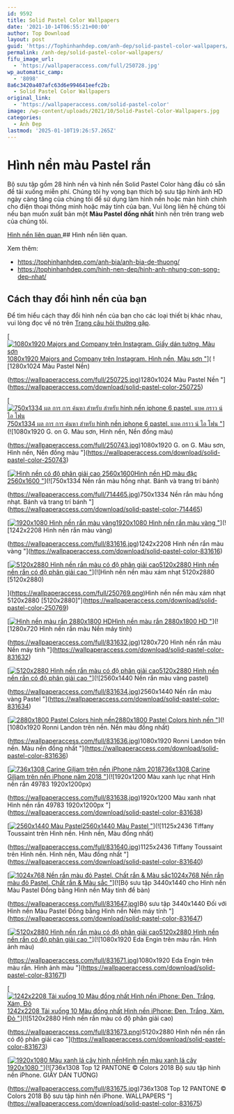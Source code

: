 ```yaml
---
id: 9592
title: Solid Pastel Color Wallpapers
date: '2021-10-14T06:55:21+00:00'
author: Top Download
layout: post
guid: 'https://Tophinhanhdep.com/anh-dep/solid-pastel-color-wallpapers/'
permalink: /anh-dep/solid-pastel-color-wallpapers/
fifu_image_url:
  - 'https://wallpaperaccess.com/full/250728.jpg'
wp_automatic_camp:
  - '8098'
8a6c3420a407afc63d6e994641eefc2b:
  - Solid Pastel Color Wallpapers
original_link:
  - 'https://wallpaperaccess.com/solid-pastel-color'
image: /wp-content/uploads/2021/10/Solid-Pastel-Color-Wallpapers.jpg
categories:
  - Ảnh Đẹp
lastmod: '2025-01-10T19:26:57.265Z'
---
```

# Hình nền màu Pastel rắn

Bộ sưu tập gồm 28 hình nền và hình nền Solid Pastel Color hàng đầu có sẵn để tải xuống miễn phí. Chúng tôi hy vọng bạn thích bộ sưu tập hình ảnh HD ngày càng tăng của chúng tôi để sử dụng làm hình nền hoặc màn hình chính cho điện thoại thông minh hoặc máy tính của bạn. Vui lòng liên hệ chúng tôi nếu bạn muốn xuất bản một **Màu Pastel đồng nhất** hình nền trên trang web của chúng tôi.

[Hình nền liên quan ](#related) ## Hình nền liên quan.

   
 Xem thêm:

   
- <https://tophinhanhdep.com/anh-bia/anh-bia-de-thuong/>
- <https://tophinhanhdep.com/hinh-nen-dep/hinh-anh-nhung-con-song-dep-nhat/>

## Cách thay đổi hình nền của bạn

Để tìm hiểu cách thay đổi hình nền của bạn cho các loại thiết bị khác nhau, vui lòng đọc về nó trên [Trang câu hỏi thường gặp](https://tophinhanhdep.com/faq/).

  
[[![1080x1920 Majors and Company trên Instagram.  Giấy dán tường, Màu sơn](https://wallpaperaccess.com/full/250728.jpg)1080x1920 Majors and Company trên Instagram. Hình nền, Màu sơn "](https://wallpaperaccess.com/download/solid-pastel-color-250728)]( ![1280x1024 Màu Pastel Nền)

(https://wallpaperaccess.com/full/250725.jpg)1280x1024 Màu Pastel Nền "](https://wallpaperaccess.com/download/solid-pastel-color-250725)

[[![750x1334 ผล การ การ ค้นหา สำหรับ สำหรับ hình nền iphone 6 pastel.  แบค กราว น์ ไอ โฟน](https://wallpaperaccess.com/full/144483.jpg)750x1334 ผล การ การ ค้นหา สำหรับ hình nền iphone 6 pastel. แบค กราว น์ ไอ โฟน "](https://wallpaperaccess.com/download/solid-pastel-color-144483)](![1080x1920 G. on G. Màu sơn, Hình nền, Nền đồng màu)

(https://wallpaperaccess.com/full/250743.jpg)1080x1920 G. on G. Màu sơn, Hình nền, Nền đồng màu "](https://wallpaperaccess.com/download/solid-pastel-color-250743)

[[![Hình nền có độ phân giải cao 2560x1600](https://wallpaperaccess.com/full/831613.jpg)Hình nền HD màu đặc 2560x1600 "](https://wallpaperaccess.com/download/solid-pastel-color-831613)](![750x1334 Nền rắn màu hồng nhạt.  Bánh và trang trí bánh)

(https://wallpaperaccess.com/full/714465.jpg)750x1334 Nền rắn màu hồng nhạt. Bánh và trang trí bánh "](https://wallpaperaccess.com/download/solid-pastel-color-714465)

[[![1920x1080 Hình nền rắn màu vàng](https://wallpaperaccess.com/full/831615.jpg)1920x1080 Hình nền rắn màu vàng "](https://wallpaperaccess.com/download/solid-pastel-color-831615)](![1242x2208 Hình nền rắn màu vàng)

(https://wallpaperaccess.com/full/831616.jpg)1242x2208 Hình nền rắn màu vàng "](https://wallpaperaccess.com/download/solid-pastel-color-831616)

[[![5120x2880 Hình nền rắn màu có độ phân giải cao](https://wallpaperaccess.com/full/250731.png)5120x2880 Hình nền nền rắn có độ phân giải cao "](https://wallpaperaccess.com/download/solid-pastel-color-250731)](![Hình nền nền màu xám nhạt 5120x2880 [5120x2880)

](https://wallpaperaccess.com/full/250769.png)Hình nền nền màu xám nhạt 5120x2880 \[5120x2880\]"](https://wallpaperaccess.com/download/solid-pastel-color-250769)

[[![Hình nền màu rắn 2880x1800 HD](https://wallpaperaccess.com/full/831624.jpg)Hình nền màu rắn 2880x1800 HD "](https://wallpaperaccess.com/download/solid-pastel-color-831624)](![1280x720 Hình nền rắn màu Nền máy tính)

(https://wallpaperaccess.com/full/831632.jpg)1280x720 Hình nền rắn màu Nền máy tính "](https://wallpaperaccess.com/download/solid-pastel-color-831632)

[[![5120x2880 Hình nền rắn màu có độ phân giải cao](https://wallpaperaccess.com/full/250755.png)5120x2880 Hình nền nền rắn có độ phân giải cao "](https://wallpaperaccess.com/download/solid-pastel-color-250755)](![2560x1440 Nền rắn màu vàng pastel)

(https://wallpaperaccess.com/full/831634.jpg)2560x1440 Nền rắn màu vàng Pastel "](https://wallpaperaccess.com/download/solid-pastel-color-831634)

[[![2880x1800 Pastel Colors hình nền](https://wallpaperaccess.com/full/250766.jpg)2880x1800 Pastel Colors hình nền "](https://wallpaperaccess.com/download/solid-pastel-color-250766)](![1080x1920 Ronni Landon trên nền.  Nền màu đồng nhất)

(https://wallpaperaccess.com/full/831636.jpg)1080x1920 Ronni Landon trên nền. Màu nền đồng nhất "](https://wallpaperaccess.com/download/solid-pastel-color-831636)

[[![736x1308 Carine Giljam trên nền iPhone năm 2018](https://wallpaperaccess.com/full/831637.jpg)736x1308 Carine Giljam trên nền iPhone năm 2018 "](https://wallpaperaccess.com/download/solid-pastel-color-831637)](![1920x1200 Màu xanh lục nhạt Hình nền rắn 49783 1920x1200px)

(https://wallpaperaccess.com/full/831638.jpg)1920x1200 Màu xanh nhạt Hình nền rắn 49783 1920x1200px "](https://wallpaperaccess.com/download/solid-pastel-color-831638)

[[![2560x1440 Màu Pastel](https://wallpaperaccess.com/full/831639.jpg)2560x1440 Màu Pastel "](https://wallpaperaccess.com/download/solid-pastel-color-831639)](![1125x2436 Tiffany Toussaint trên Hình nền.  Hình nền, Màu đồng nhất)

(https://wallpaperaccess.com/full/831640.jpg)1125x2436 Tiffany Toussaint trên Hình nền. Hình nền, Màu đồng nhất "](https://wallpaperaccess.com/download/solid-pastel-color-831640)

[[![1024x768 Nền rắn màu đỏ Pastel.  Chất rắn & Màu sắc](https://wallpaperaccess.com/full/831645.jpg)1024x768 Nền rắn màu đỏ Pastel. Chất rắn &amp; Màu sắc "](https://wallpaperaccess.com/download/solid-pastel-color-831645)](![Bộ sưu tập 3440x1440 cho Hình nền Màu Pastel Đồng bằng Hình nền Máy tính để bàn)

(https://wallpaperaccess.com/full/831647.jpg)Bộ sưu tập 3440x1440 Đối với Hình nền Màu Pastel Đồng bằng Hình nền Nền máy tính "](https://wallpaperaccess.com/download/solid-pastel-color-831647)

[[![5120x2880 Hình nền rắn màu có độ phân giải cao](https://wallpaperaccess.com/full/831667.png)5120x2880 Hình nền nền rắn có độ phân giải cao "](https://wallpaperaccess.com/download/solid-pastel-color-831667)](![1080x1920 Eda Engin trên màu rắn.  Hình ảnh màu)

(https://wallpaperaccess.com/full/831671.jpg)1080x1920 Eda Engin trên màu rắn. Hình ảnh màu "](https://wallpaperaccess.com/download/solid-pastel-color-831671)

[[![1242x2208 Tải xuống 10 Màu đồng nhất Hình nền iPhone: Đen, Trắng, Xám, Đỏ](https://wallpaperaccess.com/full/414035.jpg)1242x2208 Tải xuống 10 Màu đồng nhất Hình nền iPhone: Đen, Trắng, Xám, Đỏ "](https://wallpaperaccess.com/download/solid-pastel-color-414035)](![5120x2880 Hình nền rắn màu có độ phân giải cao)

(https://wallpaperaccess.com/full/831673.png)5120x2880 Hình nền nền rắn có độ phân giải cao "](https://wallpaperaccess.com/download/solid-pastel-color-831673)

[[![1920x1080 Màu xanh lá cây hình nền](https://wallpaperaccess.com/full/831674.jpg)Hình nền màu xanh lá cây 1920x1080 "](https://wallpaperaccess.com/download/solid-pastel-color-831674)](![736x1308 Top 12 PANTONE © Colors 2018 Bộ sưu tập hình nền iPhone.  GIẤY DÁN TƯỜNG)

(https://wallpaperaccess.com/full/831675.jpg)736x1308 Top 12 PANTONE © Colors 2018 Bộ sưu tập hình nền iPhone. WALLPAPERS "](https://wallpaperaccess.com/download/solid-pastel-color-831675)
